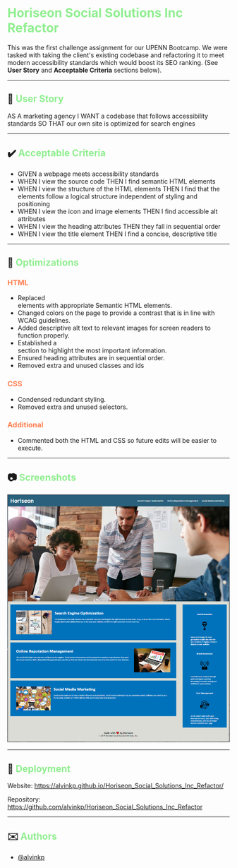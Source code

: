 
# <span style="color:LightGreen">Horiseon Social Solutions Inc Refactor</span>

This was the first challenge assignment for our UPENN Bootcamp. We were tasked with taking the client's existing codebase and refactoring it to meet modern accessibility standards which would boost its SEO ranking. (See **User Story** and **Acceptable Criteria** sections below).

---

## 📕 <span style="color:LightGreen">User Story</span> 

AS A marketing agency I WANT a codebase that follows accessibility standards SO THAT our own site is optimized for search engines

---

## ✔️ <span style="color:LightGreen">Acceptable Criteria</span> 

- GIVEN a webpage meets accessibility standards
- WHEN I view the source code THEN I find semantic HTML elements
- WHEN I view the structure of the HTML elements THEN I find that the elements follow a logical structure independent of styling and positioning
- WHEN I view the icon and image elements THEN I find accessible alt attributes
- WHEN I view the heading attributes THEN they fall in sequential order
- WHEN I view the title element THEN I find a concise, descriptive title

---

## 🔧 <span style="color:LightGreen">Optimizations</span> 

### <span style="color:coral">HTML</span>
- Replaced <div> elements with appropriate Semantic HTML elements.
- Changed colors on the page to provide a contrast that is in line with WCAG guidelines.
- Added descriptive alt text to relevant images for screen readers to function properly.
- Established a <main> section to highlight the most important information.
- Ensured heading attributes are in sequential order.
- Removed extra and unused classes and ids

### <span style="color:coral">CSS</span>
- Condensed redundant styling.
- Removed extra and unused selectors.

### <span style="color:coral">Additional</span>
- Commented both the HTML and CSS so future edits will be easier to execute.

---

## 📷 <span style="color:LightGreen">Screenshots</span> 

![Completed Challenge01 Website](./challenge01Screenshot.PNG)

---

## 🎯 <span style="color:LightGreen">Deployment</span>

Website: https://alvinkp.github.io/Horiseon_Social_Solutions_Inc_Refactor/

Repository: https://github.com/alvinkp/Horiseon_Social_Solutions_Inc_Refactor

---

## ✉️ <span style="color:LightGreen">Authors</span> 

- [@alvinkp](https://www.github.com/alvinkp)


